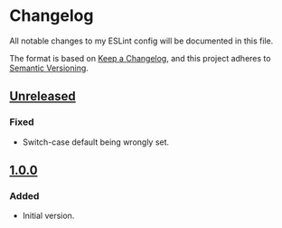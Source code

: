 # Changelog
All notable changes to my ESLint config will be documented in this file.

The format is based on [Keep a Changelog](https://keepachangelog.com/en/1.0.0/),
and this project adheres to [Semantic Versioning](https://semver.org/spec/v2.0.0.html).

## [Unreleased]
### Fixed
- Switch-case default being wrongly set.

## [1.0.0]
### Added
- Initial version.

[Unreleased]: https://github.com/Ionaru/eslint-config/compare/1.0.0...HEAD
[1.0.0]: https://github.com/Ionaru/eslint-config/compare/2c91352...1.0.0
